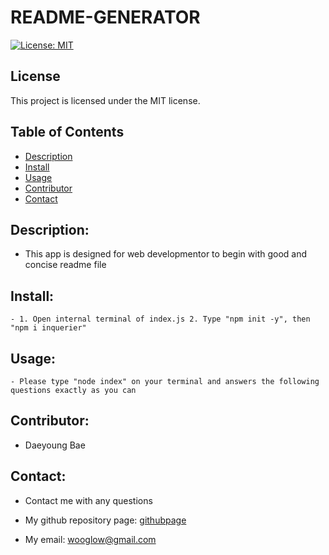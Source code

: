 # README-GENERATOR

  [![License: MIT](https://img.shields.io/badge/License-MIT-yellow.svg)](https://opensource.org/licenses/MIT)
  
  ## License
  
  This project is licensed under the MIT license.
  
  

## Table of Contents
- [Description](#description)
- [Install](#install)
- [Usage](#usage)
- [Contributor](#contributor)
- [Contact](#contact)



## Description: 
- This app is designed for web developmentor to begin with good and concise readme file

## Install:
    - 1. Open internal terminal of index.js 2. Type "npm init -y", then "npm i inquerier" 

## Usage: 
    - Please type "node index" on your terminal and answers the following questions exactly as you can

## Contributor:  
- Daeyoung Bae 

## Contact:
- Contact me with any questions
- My github repository page: [githubpage](https://github.com/wooglow/readme-generator)

- My email: wooglow@gmail.com
